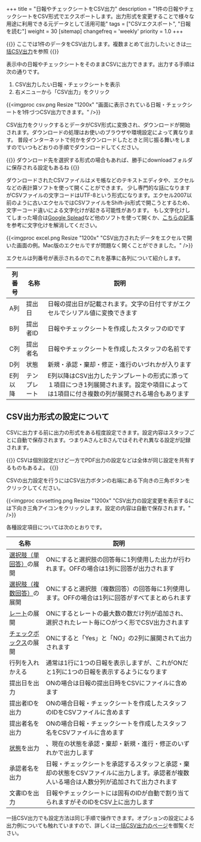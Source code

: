 +++
title = "日報やチェックシートをCSV出力"
description = "1件の日報やチェックシートをCSV形式でエクスポートします。出力形式を変更することで様々な用途に利用できる元データとして活用可能"
tags = ["CSVエクスポート", "日報を読む"]
weight = 30
[sitemap]
  changefreq = 'weekly'
  priority = 1.0
+++


{{<alice pos="right" icon="ok">}}
ここでは1件のデータをCSV出力します。複数まとめて出力したいときは[一括CSV出力](/report/totalling/csv/)を参照
{{</alice>}}

表示中の日報やチェックシートをそのままCSVに出力できます。出力する手順は次の通りです。

1. CSV出力したい日報・チェックシートを表示
1. 右メニューから「CSV出力」をクリック

{{<imgproc csv.png Resize "1200x" "画面に表示されている日報・チェックシートを1件づつCSV出力できます。" />}}

CSV出力をクリックするとデータがCSV形式に変換され、ダウンロードが開始されます。ダウンロードの処理はお使いのブラウザや環境設定によって異なります。
普段インターネットで何かをダウンロードしたときと同じ振る舞いをしますのでいつもどおりの手順でダウンロードしてください。


{{<alice pos="right" icon="ok">}}
ダウンロード先を選択する形式の場合もあれば、勝手にdownloadフォルダに保存される設定もあるね
{{</alice>}}

ダウンロードされたCSVファイルはメモ帳などのテキストエディタや、エクセルなどの表計算ソフトを使って開くことができます。
少し専門的な話になりますがCSVファイルの文字コードはUTF-8という形式になります。エクセル2007以前のように古いエクセルではCSVファイルをShift-jis形式で開こうとするため、文字ーコード違いによる文字化けが起きる可能性があります。
もし文字化けしてしまった場合は[Google Splead](https://www.google.com/intl/ja_jp/sheets/about/)など他のソフトを使って開くか、[こちらの記事](https://www.pc-koubou.jp/magazine/38143)を参考に文字化けを解消してください。

{{<imgproc excel.png Resize "1200x" "CSV出力されたデータをエクセルで開いた画面の例。Mac版のエクセルですが問題なく開くことができました。" />}}

エクセルは列番号が表示されるのでこれを基準に各列について紹介します。

|列番号|名称|説明|
|---|---|---|
|A列|提出日|日報の提出日が記載されます。文字の日付ですがエクセルでシリアル値に変換できます|
|B列|提出者ID|日報やチェックシートを作成したスタッフのIDです|
|C列|提出者名|日報やチェックシートを作成したスタッフの名前です|
|D列|状態|新規・承認・棄却・修正・進行のいづれかが入ります|
|E列以降|テンプレート|E列以降はCSV出力したテンプレートの形式に添って１項目につき1列展開されます。設定や項目によっては1項目に付き複数の列が展開される場合もあります|

## CSV出力形式の設定について

CSVに出力する前に出力の形式をある程度設定できます。設定内容はスタッフごとに自動で保存されます。つまりAさんとBさんではそれぞれ異なる設定が記録されます。

{{<alice pos="right" icon="ok">}}
CSVは個別設定だけど一方でPDF出力の設定などは全体が同じ設定を共有するものもあるよ。
{{</alice>}}

CSVの出力設定を行うにはCSV出力ボタンの右端にある下向きの三角ボタンをクリックしてください。

{{<imgproc csvsetting.png Resize "1200x" "CSV出力の設定変更を表示するには下向き三角アイコンをクリックします。設定の内容は自動で保存されます。" />}}

各種設定項目については次のとおりです。

|名称|説明|
|---|---|
|[選択肢（単回答）](/org/groupsetting/template/select/)の展開|ONにすると選択肢の回答毎に1列使用した出力が行われます。OFFの場合は1列に回答が出力されます|
|[選択肢（複数回答）](/org/groupsetting/template/select2/)の展開|ONにすると選択肢（複数回答）の回答毎に1列使用します。OFFの場合は1列に回答がすべてまとめられます|
|[レート](/org/groupsetting/template/rate/)の展開|ONにするとレートの最大数の数だけ列が追加され、選択されたレート毎に○がつく形でCSV出力されます|
|[チェックボックス](/org/groupsetting/template/checkbox/)の展開|ONにすると「Yes」と「NO」の2列に展開されて出力されます|
|行列を入れかえる|通常は1行に1つの日報を表示しますが、これがONだと1列に1つの日報を表示するようになります|
|提出日を出力|ONの場合は日報の提出日時をCSVにファイルに含めます|
|提出者IDを出力|ONの場合日報・チェックシートを作成したスタッフのIDをCSVファイルに含めます|
|提出者名を出力|ONの場合日報・チェックシートを作成したスタッフ名をCSVファイルに含めます|
|[状態](/report/read/state/)を出力|、現在の状態を承認・棄却・新規・進行・修正のいずれかで出力します|
|承認者名を出力|日報・チェックシートを承認するスタッフと承認・棄却の状態をCSVファイルに出力します。承認者が複数人いる場合は人数分列が追加されて出力されます|
|文書IDを出力|日報やチェックシートには固有のIDが自動で割り当てられますがそのIDをCSV上に出力します|

一括CSV出力でも設定方法は同じ手順で操作できます。オプションの設定による出力例についても触れていますので、詳しくは[一括CSV出力のページ](/report/totalling/csv/)を御覧ください。
